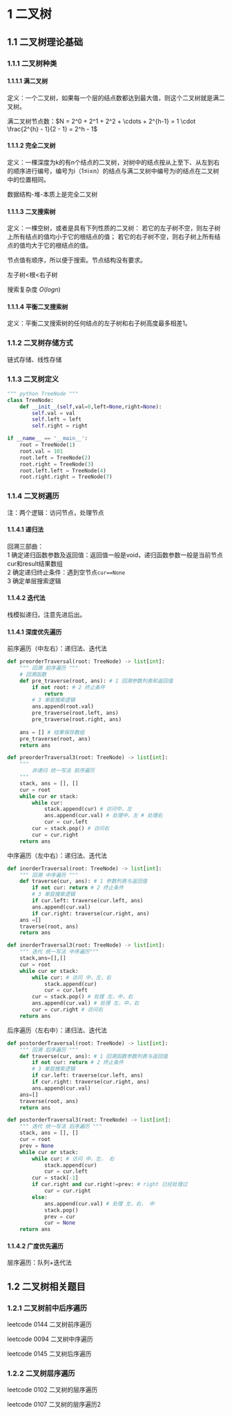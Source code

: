 # 1 二叉树
## 1.1 二叉树理论基础
### 1.1.1 二叉树种类
#### 1.1.1.1 满二叉树
定义：一个二叉树，如果每一个层的结点数都达到最大值，则这个二叉树就是满二叉树。

满二叉树节点数：$N = 2^0 + 2^1 + 2^2 + \cdots + 2^{h-1} = 1 \cdot \frac{2^{h} - 1}{2 - 1} = 2^h - 1$

#### 1.1.1.2 完全二叉树
定义：一棵深度为k的有n个结点的二叉树，对树中的结点按从上至下、从左到右的顺序进行编号，编号为i（1≤i≤n）的结点与满二叉树中编号为i的结点在二叉树中的位置相同。

数据结构-堆-本质上是完全二叉树

#### 1.1.1.3 二叉搜索树
定义：一棵空树，或者是具有下列性质的二叉树： 若它的左子树不空，则左子树上所有结点的值均小于它的根结点的值； 若它的右子树不空，则右子树上所有结点的值均大于它的根结点的值。

节点值有顺序，所以便于搜索。节点结构没有要求。

左子树<根<右子树

搜索复杂度 $O(logn)$

#### 1.1.1.4 平衡二叉搜索树
定义：平衡二叉搜索树的任何结点的左子树和右子树高度最多相差1。

### 1.1.2 二叉树存储方式
链式存储、线性存储


### 1.1.3 二叉树定义
```python
""" python TreeNode """
class TreeNode:
    def __init__(self,val=0,left=None,right=None):
        self.val = val
        self.left = left
        self.right = right

if __name__ == '__main__':
    root = TreeNode(1)
    root.val = 101
    root.left = TreeNode(2)
    root.right = TreeNode(3)
    root.left.left = TreeNode(4)
    root.right.right = TreeNode(7)
```

### 1.1.4 二叉树遍历
注：两个逻辑：访问节点，处理节点

#### 1.1.4.1 递归法
回溯三部曲：\
1 确定递归函数参数及返回值：返回值一般是void，递归函数参数一般是当前节点cur和result结果数组\
2 确定递归终止条件：遇到空节点`cur==None`\
3 确定单层搜索逻辑
#### 1.1.4.2 迭代法
栈模拟递归，注意先进后出。



#### 1.1.4.1 深度优先遍历
前序遍历（中左右）：递归法、迭代法
```python
def preorderTraversal(root: TreeNode) -> list[int]:
    """ 回溯 前序遍历 """
    # 回溯函数
    def pre_traverse(root, ans): # 1 回溯参数列表和返回值
        if not root: # 2 终止条件
            return
        # 3 单层搜索逻辑
        ans.append(root.val)
        pre_traverse(root.left, ans)
        pre_traverse(root.right, ans)
        
    ans = [] # 结果保存数组
    pre_traverse(root, ans)
    return ans

```
```python
def preorderTraversal3(root: TreeNode) -> list[int]:
    """
        非递归 统一写法 前序遍历
    """
    stack, ans = [], []
    cur = root
    while cur or stack:
        while cur:
            stack.append(cur) # 访问中，左
            ans.append(cur.val) # 处理中，左 # 处理右
            cur = cur.left
        cur = stack.pop() # 访问右
        cur = cur.right
    return ans
```

中序遍历（左中右）：递归法、迭代法
```python
def inorderTraversal(root: TreeNode) -> list[int]:
    """ 回溯 中序遍历 """
    def traverse(cur, ans): # 1 参数列表与返回值
        if not cur: return # 2 终止条件
        # 3 单层搜索逻辑
        if cur.left: traverse(cur.left, ans)
        ans.append(cur.val)
        if cur.right: traverse(cur.right, ans)
    ans =[]
    traverse(root, ans)
    return ans
```
```python
def inorderTraversal3(root: TreeNode) -> list[int]:
    """ 迭代 统一写法 中序遍历"""
    stack,ans=[],[]
    cur = root
    while cur or stack:
        while cur: # 访问 中，左，右
            stack.append(cur)
            cur = cur.left
        cur = stack.pop() # 处理 左，中，右
        ans.append(cur.val) # 处理 左，中，右
        cur = cur.right # 访问右
    return ans
```
后序遍历（左右中）：递归法、迭代法
```python
def postorderTraversal(root: TreeNode) -> list[int]:
    """ 回溯 后序遍历 """
    def traverse(cur, ans): # 1 回溯函数参数列表与返回值
        if not cur: return # 2 终止条件
        # 3 单层搜索逻辑
        if cur.left: traverse(cur.left, ans)
        if cur.right: traverse(cur.right, ans)
        ans.append(cur.val)
    ans=[]
    traverse(root, ans)
    return ans
```
```python
def postorderTraversal3(root: TreeNode) -> list[int]:
    """ 迭代 统一写法 后序遍历 """
    stack, ans = [], []
    cur = root
    prev = None
    while cur or stack:
        while cur: # 访问 中，左， 右
            stack.append(cur)
            cur = cur.left
        cur = stack[-1]
        if cur.right and cur.right!=prev: # right 已经处理过
            cur = cur.right
        else:
            ans.append(cur.val) # 处理 左，右， 中
            stack.pop()
            prev = cur
            cur = None
    return ans
```

#### 1.1.4.2 广度优先遍历
层序遍历：队列+迭代法

## 1.2 二叉树相关题目
### 1.2.1 二叉树前中后序遍历
leetcode 0144 二叉树前序遍历

leetcode 0094 二叉树中序遍历

leetcode 0145 二叉树后序遍历
### 1.2.2 二叉树层序遍历
leetcode 0102 二叉树的层序遍历

leetcode 0107 二叉树的层序遍历2



